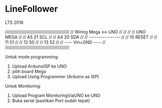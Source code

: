 # LineFollower
LTS 2016

//////////////////////////////////////////
//         Wiring Mega <-> UNO          //
//                                      //
//        UNO       MEGA                //
//        A5        21 SCL              //
//        A4        20 SDA              // 
//        ----------------              //
//        10        RESET               //
//        11        51                  //
//        12        50                  //
//        13        52                  //
//        ---- Vin+GND ----             //
//////////////////////////////////////////

Untuk mode programming:
1. Upload ArduinoISP ke UNO
2. pilih board Mega
3. Upload Using Programmer (Arduino as ISP)

Untuk Monitoring:
1. Upload Program MonitoringViaUNO ke UNO
2. Buka serial (pastikan Port sudah tepat)
